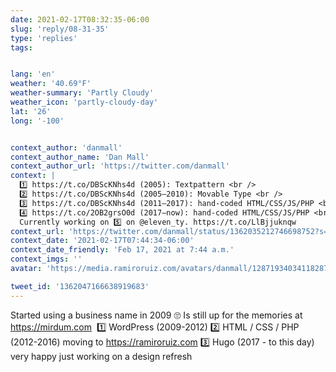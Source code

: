 ```yaml
---
date: 2021-02-17T08:32:35-06:00
slug: 'reply/08-31-35'
type: 'replies'
tags:


lang: 'en'
weather: '40.69°F'
weather-summary: 'Partly Cloudy'
weather_icon: 'partly-cloudy-day'
lat: '26'
long: '-100'


context_author: 'danmall'
context_author_name: 'Dan Mall'
context_author_url: 'https://twitter.com/danmall'
context: |
  1️⃣ https://t.co/DBScKNhs4d (2005): Textpattern <br />
  2️⃣ https://t.co/DBScKNhs4d (2005–2010): Movable Type <br />
  3️⃣ https://t.co/DBScKNhs4d (2011–2017): hand-coded HTML/CSS/JS/PHP <br />
  4️⃣ https://t.co/2OB2grsO0d (2017–now): hand-coded HTML/CSS/JS/PHP <br />
  Currently working on 5️⃣ on @eleven_ty. https://t.co/LlBjjuknqw
context_url: 'https://twitter.com/danmall/status/1362035212746698752?s=12'
context_date: '2021-02-17T07:44:34-06:00'
context_date_friendly: 'Feb 17, 2021 at 7:44 a.m.'
context_imgs: ''
avatar: 'https://media.ramiroruiz.com/avatars/danmall/1287193403411828737/aQ2o7lUh_bigger.jpg'

tweet_id: '1362047166638919683'
---
```

‪Started using a business name in 2009 🙄‬
‪Is still up for the memories at https://mirdum.com ‬
‪1️⃣ WordPress (2009-2012)‬
‪2️⃣ HTML / CSS / PHP (2012-2016) moving to https://ramiroruiz.com‬
‪3️⃣ Hugo (2017 - to this day) very happy just working on a design refresh‬